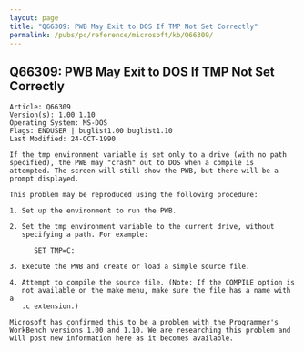 ```yaml
---
layout: page
title: "Q66309: PWB May Exit to DOS If TMP Not Set Correctly"
permalink: /pubs/pc/reference/microsoft/kb/Q66309/
---
```


## Q66309: PWB May Exit to DOS If TMP Not Set Correctly

	Article: Q66309
	Version(s): 1.00 1.10
	Operating System: MS-DOS
	Flags: ENDUSER | buglist1.00 buglist1.10
	Last Modified: 24-OCT-1990
	
	If the tmp environment variable is set only to a drive (with no path
	specified), the PWB may "crash" out to DOS when a compile is
	attempted. The screen will still show the PWB, but there will be a
	prompt displayed.
	
	This problem may be reproduced using the following procedure:
	
	1. Set up the environment to run the PWB.
	
	2. Set the tmp environment variable to the current drive, without
	   specifying a path. For example:
	
	      SET TMP=C:
	
	3. Execute the PWB and create or load a simple source file.
	
	4. Attempt to compile the source file. (Note: If the COMPILE option is
	   not available on the make menu, make sure the file has a name with a
	   .c extension.)
	
	Microsoft has confirmed this to be a problem with the Programmer's
	WorkBench versions 1.00 and 1.10. We are researching this problem and
	will post new information here as it becomes available.
